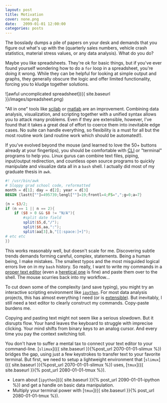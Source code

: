 ```yaml
---
layout: post
title: Motivation
cover: none.png
date:   2099-01-01 12:00:00
categories: posts
---
```


The bosslady dumps a pile of papers on your desk and demands that you figure out what's up with the (quarterly sales numbers, vehicle crash statistics, material stress values, or any data analysis).  What do you do?

Maybe you like spreadsheets.  They're ok for basic things, but if you've ever found yourself wondering how to do a `for` loop in a spreadsheet, you're doing it wrong.  While they can be helpful for looking at simple output and graphs, they generally obscure the logic and offer limited functionality, forcing you to  kludge together solutions.

![awful uncomplicated spreadsheet]({{ site.baseurl }}/images/spreadsheet.png)

"All in one" tools like [scilab](http://scilab.org) or [matlab](http://matlab.com) are an improvement.  Combining data analysis, visualization, and scripting together with a unified syntax allows you to attack many problems.  Even if they are extensible, however, I've found that it takes a great deal of effort to coerce them into inevitable edge cases.  No suite can handle everything, so flexibility is a must for all but the most routine work (and routine work which should be automated!).

If you've evolved beyond the mouse (and learned to love the 50+ buttons already at your fingertips), you should be comfortable with [CLI](http://en.wikipedia.org/wiki/Command-line_interface) or "terminal" programs to help you.  Linux gurus can combine text files, piping, input/output redirection, and countless open source programs to quickly manipulate and visualize data all in a `bash` shell.  I actually did most of my graduate thesis in `awk`.

```awk
#! /usr/bin/awk
# Sloppy grad school code, reformatted
month = d[1]; day = d[2]; year = d[3]
BEGIN {lastt[""]=495739;lengl[""]=19;frontl=4;FS=",";g=0;a=7}

{n = $3/2;
if (n == 1 || n == 2){
    if ($8 > 0 && $8 != "N/A"){
        #split date field
        split($5,d,"/");
        split($6,aa,":");
        split(aa[3],b,"[[:space:]+]");
# etc etc
}}
```

This works reasonably well, but doesn't scale for me.  Discovering subtle trends demands forming careful, complex, statements.  Being a human being, I make mistakes.  The smallest typos and the most misguided logical errors live on in my `bash` history.  So really, I want to write my commands in a [proper text editor](http://vim.org) (even a [heretical one](http://gnu.org/software/emacs/) is fine) and paste them over to the shell.  The mouse scurries back into my workflow...

To cut down some of the complexity (and save typing), you might try an interactive scripting environment like [`ipython`](http://ipython.org).  For most data analysis projects, this has almost everything I need (or is [extensible](http://python.org/pypi/ctypes)).  But inevitably, I still need a text editor to clearly construct my commands.  Copy-paste burdens me.

Copying and pasting text might not seem like a serious slowdown.  But it disrupts flow.  Your hand leaves the keyboard to struggle with imprecise clicking.  Your mind shifts from binary keys to an analog cursor.  And every time you pay the context switching toll.

You don't have to suffer a mental tax to connect your text editor to your command-line.  [`slimux`]({{ site.baseurl }}{%post_url 2070-01-01-slimux %}) bridges the gap, using just a few keystrokes to transfer text to your favorite terminal.  But first, we need to setup a lightweight environment that [`slimux`]({{ site.baseurl }}{%post_url 2070-01-01-slimux %}) uses, [`tmux`]({{ site.baseurl }}{% post_url 2080-01-01-tmux %}).

* Learn about [`ipython`]({{ site.baseurl }}{% post_url 2090-01-01-ipython %}) and get a handle on basic data manipulation.
* Multiply your terminal power with [`tmux`]({{ site.baseurl }}{% post_url 2080-01-01-tmux %}).
